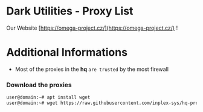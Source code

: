 # Dark Utilities - Proxy List

Our Website [https://omega-project.cz/](https://omega-project.cz/) !

# Additional Informations
  - Most of the proxies in the **hq** `are trusted` by the most firewall

### Download the proxies
```sh
user@domain:~# apt install wget
user@domain:~# wget https://raw.githubusercontent.com/inplex-sys/hq-proxy-list/main/https.txt
```
